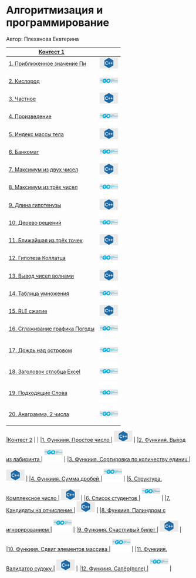 # Алгоритмизация и программирование

Автор: Плеханова Екатерина

|[Контест 1](https://contest.yandex.ru/contest/52142/problems/) |  |
| --- | :-: |
|<a href="https://github.com/EkaterinaPlehanova/Practica/blob/main/contest_01/01/main.cpp">1. Приближенное значение Пи </a> | <img src="./img/cpp.png" width="50">  |
|<a href="https://github.com/EkaterinaPlehanova/Practica/blob/main/contest_01/02/main.go">2. Кислород </a> | <img src="./img/go.png" width="50">  |
|<a href="https://github.com/EkaterinaPlehanova/Practica/blob/main/contest_01/03/main.cpp">3. Частное   </a> | <img src="./img/cpp.png" width="50">  |
|<a href="https://github.com/EkaterinaPlehanova/Practica/blob/main/contest_01/04/main.go">4. Произведение </a> | <img src="./img/go.png" width="50">  |
|<a href="https://github.com/EkaterinaPlehanova/Practica/blob/main/contest_01/05/main.cpp">5. Индекс массы тела </a> | <img src="./img/cpp.png" width="50">  |
|<a href="https://github.com/EkaterinaPlehanova/Practica/blob/main/contest_01/06/main.go">6. Банкомат </a> | <img src="./img/go.png" width="50">  |
|<a href="https://github.com/EkaterinaPlehanova/Practica/blob/main/contest_01/07/main.cpp">7. Максимум из двух чисел </a> | <img src="./img/cpp.png" width="50">  |
|<a href="https://github.com/EkaterinaPlehanova/Practica/blob/main/contest_01/08/main.go">8. Максимум из трёх чисел  </a> | <img src="./img/go.png" width="50">  |
|<a href="https://github.com/EkaterinaPlehanova/Practica/blob/main/contest_01/09/main.cpp">9. Длина гипотенузы </a> | <img src="./img/cpp.png" width="50">  |
|<a href="https://github.com/EkaterinaPlehanova/Practica/blob/main/contest_01/10/main.go">10. Дерево решений </a> | <img src="./img/go.png" width="50">  |
|<a href="https://github.com/EkaterinaPlehanova/Practica/blob/main/contest_01/11/main.cpp">11. Ближайшая из трёх точек </a> | <img src="./img/cpp.png" width="50">  |
|<a href="https://github.com/EkaterinaPlehanova/Practica/blob/main/contest_01/12/main.go">12. Гипотеза Коллатца </a> | <img src="./img/go.png" width="50">  |
|<a href="https://github.com/EkaterinaPlehanova/Practica/blob/main/contest_01/13/main.cpp">13. Вывод чисел волнами </a> | <img src="./img/cpp.png" width="50">  |
|<a href="https://github.com/EkaterinaPlehanova/Practica/blob/main/contest_01/14/main.go">14. Таблица умножения  </a> | <img src="./img/go.png" width="50">  |
|<a href="https://github.com/EkaterinaPlehanova/Practica/blob/main/contest_01/15/main.cpp">15. RLE сжатие </a> | <img src="./img/cpp.png" width="50">  |
|<a href="https://github.com/EkaterinaPlehanova/Practica/blob/main/contest_01/16/main.go">16. Сглаживание графика Погоды </a> | <img src="./img/go.png" width="50">  |
|<a href="https://github.com/EkaterinaPlehanova/Practica/blob/main/contest_01/17/main.go">17. Дождь над островом </a> | <img src="./img/go.png" width="50">  |
|<a href="https://github.com/EkaterinaPlehanova/Practica/blob/main/contest_01/18/main.go">18. Заголовок стлобца Excel </a> | <img src="./img/go.png" width="50">  |
|<a href="https://github.com/EkaterinaPlehanova/Practica/blob/main/contest_01/19/main.go">19. Подходящие Слова  </a> | <img src="./img/go.png" width="50">  |
|<a href="https://github.com/EkaterinaPlehanova/Practica/blob/main/contest_01/20/main.go">20. Анаграмма, 2 числа </a> | <img src="./img/go.png" width="50">  |


|[Контест 2](https://contest.yandex.ru/contest/52676/problems/) |  |
|<a href="https://github.com/EkaterinaPlehanova/Practica/blob/main/contest_02/01/main.cpp">1. Функиия. Простое число </a> | <img src="./img/cpp.png" width="50">  |
|<a href="https://github.com/EkaterinaPlehanova/Practica/blob/main/contest_02/02/main.cpp">2. Функиия. Выход из лабиринта </a> | <img src="./img/go.png" width="50">  |
|<a href="https://github.com/EkaterinaPlehanova/Practica/blob/main/contest_02/03/main.cpp">3. Функиия. Сортировка по количеству единиц  </a> | <img src="./img/cpp.png" width="50">  |
|<a href="https://github.com/EkaterinaPlehanova/Practica/blob/main/contest_02/04/main.cpp">4. Функиия. Сумма дробей  </a> | <img src="./img/go.png" width="50">  |
|<a href="https://github.com/EkaterinaPlehanova/Practica/blob/main/contest_02/05/main.cpp">5. Структура. Комплексное число </a> | <img src="./img/cpp.png" width="50">  |
|<a href="https://github.com/EkaterinaPlehanova/Practica/blob/main/contest_02/06/main.cpp">6. Список студентов </a> | <img src="./img/go.png" width="50">  |
|<a href="https://github.com/EkaterinaPlehanova/Practica/blob/main/contest_02/07/main.cpp">7. Кандидаты на отчисление </a> | <img src="./img/cpp.png" width="50">  |
|<a href="https://github.com/EkaterinaPlehanova/Practica/blob/main/contest_02/08/main.go">8. Функиия. Палиндром с игнорированием  </a> | <img src="./img/go.png" width="50">  |
|<a href="https://github.com/EkaterinaPlehanova/Practica/blob/main/contest_02/09/main.cpp">9. Функиия. Счастливый билет </a> | <img src="./img/cpp.png" width="50">  |
|<a href="https://github.com/EkaterinaPlehanova/Practica/blob/main/contest_02/10/main.go">10. Функиия. Сдвиг элементов массива </a> | <img src="./img/go.png" width="50">  |
|<a href="https://github.com/EkaterinaPlehanova/Practica/blob/main/contest_02/11/main.cpp">11. Функиия. Валидатор судоку  </a> | <img src="./img/cpp.png" width="50">  |
|<a href="https://github.com/EkaterinaPlehanova/Practica/blob/main/contest_02/12/main.go">12. Функиия. Сапёр(поле)  </a> | <img src="./img/go.png" width="50">  |


